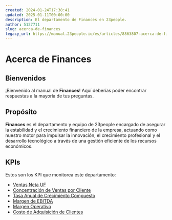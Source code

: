 ```yaml
---
created: 2024-01-24T17:38:41
updated: 2025-01-11T00:00:00
description: El departamento de Finances en 23people.
author: 5127711
slug: acerca-de-finances
legacy_url: https://manual.23people.io/es/articles/8863807-acerca-de-finances
---
```


# Acerca de Finances

## Bienvenidos

¡Bienvenido al manual de **Finances**! Aquí deberías poder encontrar
respuestas a la mayoría de tus preguntas.

## Propósito

**Finances** es el departamento y equipo de 23people encargado de asegurar la
estabilidad y el crecimiento financiero de la empresa, actuando como nuestro
motor para impulsar la innovación, el crecimiento profesional y el desarrollo
tecnológico a través de una gestión eficiente de los recursos económicos.

## KPIs

Estos son los KPI que monitorea este departamento:

* [Ventas Neta UF](kpis/ventas-netas-uf)
* [Concentración de Ventas por Cliente](kpis/concentracion-ventas)
* [Tasa Anual de Crecimiento Compuesto](kpis/tasa-crecimiento-anual-compuesta)
* [Margen de EBITDA](kpis/margen-de-ebitda)
* [Margen Operativo](kpis/margen-operativo)
* [Costo de Adquisición de Clientes](kpis/costo-adquisicion-clientes)

